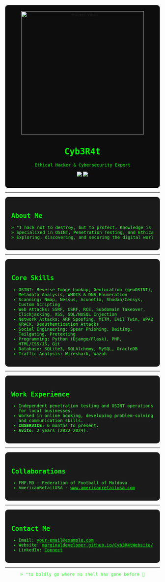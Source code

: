 
<div align="center" style="background-color:#0d0d0d; padding:20px; border-radius:10px;">
  <img src="https://marginaldeveloper.github.io/Cyb3R4tWebsite/deathnote.gif" width="400" alt="Hacker Vibes">
  <h1 style="color:#00ff00; font-family:monospace;">Cyb3R4t</h1>
  <p style="color:#00ff00; font-family:monospace;">Ethical Hacker & Cybersecurity Expert</p>
  <p>
    <a href="https://marginaldeveloper.github.io/Cyb3R4tWebsite/"><img src="https://img.shields.io/badge/Website-Cyb3R4t-blue"></a>
    <a href="mailto:ibservice.85@gmail.com"><img src="https://img.shields.io/badge/Email-Contact-red"></a>
  </p>
</div>

---

<div style="background-color:#1a1a1a; padding:20px; border-radius:10px;">
<h2 style="color:#00ff00; font-family:monospace;">About Me</h2>
<pre style="color:#33ff33; font-family:monospace;">
> "I hack not to destroy, but to protect. Knowledge is my weapon."
> Specialized in OSINT, Penetration Testing, and Ethical Hacking.
> Exploring, discovering, and securing the digital world.
</pre>
</div>

---

<div style="background-color:#1a1a1a; padding:20px; border-radius:10px;">
<h2 style="color:#00ff00; font-family:monospace;">Core Skills</h2>
<ul style="color:#33ff33; font-family:monospace;">
<li>OSINT: Reverse Image Lookup, Geolocation (geoOSINT), Metadata Analysis, WHOIS & DNS Enumeration</li>
<li>Scanning: Nmap, Nessus, Acunetix, Shodan/Censys, Custom Scripting</li>
<li>Web Attacks: SSRF, CSRF, RCE, Subdomain Takeover, Clickjacking, XSS, SQL/NoSQL Injection</li>
<li>Network Attacks: ARP Spoofing, MITM, Evil Twin, WPA2 KRACK, Deauthentication Attacks</li>
<li>Social Engineering: Spear Phishing, Baiting, Tailgating, Pretexting</li>
<li>Programming: Python (Django/Flask), PHP, HTML/CSS/JS, Git</li>
<li>Database: SQLite3, SQLAlchemy, MySQL, OracleDB</li>
<li>Traffic Analysis: Wireshark, Wazuh</li>
</ul>
</div>

---

<div style="background-color:#1a1a1a; padding:20px; border-radius:10px;">
<h2 style="color:#00ff00; font-family:monospace;">Work Experience</h2>
<ul style="color:#33ff33; font-family:monospace;">
<li>Independent penetration testing and OSINT operations for local businesses.</li>
<li>Worked in online booking, developing problem-solving and communication skills.</li>
<li><strong>IBSERVICE</strong>: 6 months to present.</li>
<li><strong>Avito</strong>: 2 years (2022–2024).</li>
</ul>
</div>

---

<div style="background-color:#1a1a1a; padding:20px; border-radius:10px;">
<h2 style="color:#00ff00; font-family:monospace;">Collaborations</h2>
<ul style="color:#33ff33; font-family:monospace;">
<li>FMF.MD - Federation of Football of Moldova</li>
<li>AmericanRetailUSA - <a href="http://www.americanretailusa.com" style="color:#00ff00;">www.americanretailusa.com</a></li>
</ul>
</div>

---

<div style="background-color:#1a1a1a; padding:20px; border-radius:10px;">
<h2 style="color:#00ff00; font-family:monospace;">Contact Me</h2>
<ul style="color:#33ff33; font-family:monospace;">
<li>Email: <a href="mailto:your-email@example.com" style="color:#00ff00;">your-email@example.com</a></li>
<li>Website: <a href="https://marginaldeveloper.github.io/Cyb3R4tWebsite/" style="color:#00ff00;">marginaldeveloper.github.io/Cyb3R4tWebsite/</a></li>
<li>LinkedIn: <a href="https://www.linkedin.com" style="color:#00ff00;">Connect</a></li>
</ul>
</div>

---

<pre style="color:#33ff33; font-family:monospace; text-align:center;">
> "to boldly go where no shell has gone before 🔫
</pre>
